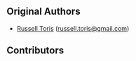 Original Authors
----------------

 * [Russell Toris](http://users.wpi.edu/~rctoris/) (russell.toris@gmail.com)

Contributors
------------
